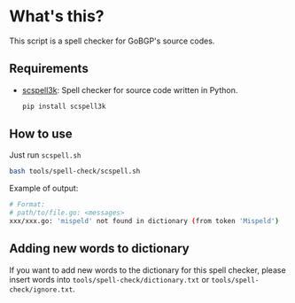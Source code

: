 # What's this?

This script is a spell checker for GoBGP's source codes.

## Requirements

- [scspell3k](https://pypi.python.org/pypi/scspell3k): Spell checker for
source code written in Python.

  ```bash
  pip install scspell3k
  ```

## How to use

Just run `scspell.sh `

```bash
bash tools/spell-check/scspell.sh
```

Example of output:

```bash
# Format:
# path/to/file.go: <messages>
xxx/xxx.go: 'mispeld' not found in dictionary (from token 'Mispeld')
```

## Adding new words to dictionary

If you want to add new words to the dictionary for this spell checker, please
insert words into `tools/spell-check/dictionary.txt` or
`tools/spell-check/ignore.txt`.
